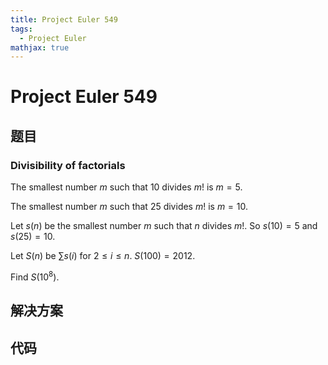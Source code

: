 ```yaml
---
title: Project Euler 549
tags:
  - Project Euler
mathjax: true
---
```

<escape><!-- more --></escape>
    




# Project Euler 549
## 题目
### Divisibility of factorials

The smallest number $m$ such that $10$ divides $m!$ is $m=5$.

The smallest number $m$ such that $25$ divides $m!$ is $m=10$.

Let $s(n)$ be the smallest number $m$ such that $n$ divides $m!$. So $s(10)=5$ and $s(25)=10$.

Let $S(n)$ be $\sum s(i)$ for $2 \le i \le n$. $S(100)=2012$.

Find $S(10^8)$.


## 解决方案


## 代码


